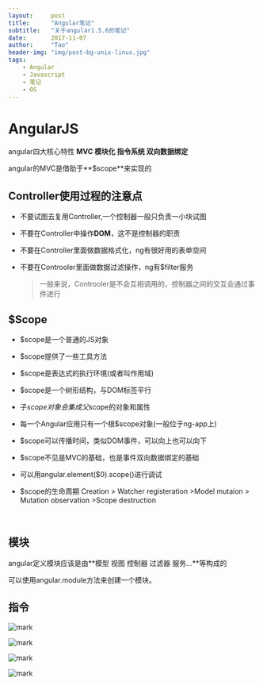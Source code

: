 ```yaml
---
layout:     post
title:      "Angular笔记"
subtitle:   "关于angular1.5.6的笔记"
date:       2017-11-07
author:     "Tao"
header-img: "img/post-bg-unix-linux.jpg"
tags:
    - Angular
    - Javascript
    - 笔记
    - OS
---
```


# AngularJS

angular四大核心特性 **MVC 模块化 指令系统 双向数据绑定**

angular的MVC是借助于**$scope**来实现的

## Controller使用过程的注意点

* 不要试图去复用Controller,一个控制器一般只负责一小块试图

* 不要在Controller中操作**DOM**，这不是控制器的职责

* 不要在Controller里面做数据格式化，ng有很好用的表单空间

* 不要在Controoler里面做数据过滤操作，ng有$filter服务

  > 一般来说，Controoler是不会互相调用的，控制器之间的交互会通过事件进行

## $Scope

* $scope是一个普通的JS对象

* $scope提供了一些工具方法

* $scope是表达式的执行环境(或者叫作用域)

* $scope是一个树形结构，与DOM标签平行

* 子$scope对象会集成父$scope的对象和属性

* 每一个Angular应用只有一个根$scope对象(一般位于ng-app上)

* $scope可以传播时间，类似DOM事件，可以向上也可以向下

* $scope不见是MVC的基础，也是事件双向数据绑定的基础

* 可以用angular.element($0).scope()进行调试

* $scope的生命周期 Creation > Watcher registeration >Model mutaion > Mutation observation >Scope destruction

  ​

## 模块

angular定义模块应该是由**模型 视图 控制器 过滤器 服务...**等构成的

可以使用angular.module方法来创建一个模块。

## 指令

![mark](http://oxt9nf0wi.bkt.clouddn.com/blog/171014/1jchB4k5c0.png?imageslim)

![mark](http://oxt9nf0wi.bkt.clouddn.com/blog/171014/GaAHmjbD6K.png?imageslim)

![mark](http://oxt9nf0wi.bkt.clouddn.com/blog/171014/gkE51EG9ca.png?imageslim)

![mark](http://oxt9nf0wi.bkt.clouddn.com/blog/171014/lcd0FEchka.png?imageslim)




